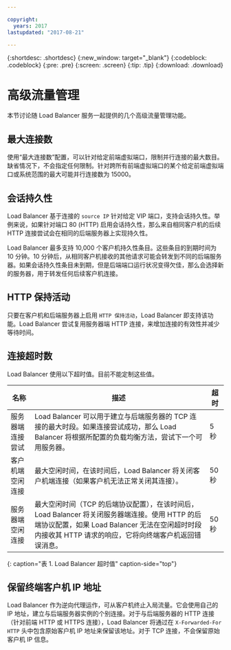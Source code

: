 ```yaml
---

copyright:
  years: 2017
lastupdated: "2017-08-21"

---
```


{:shortdesc: .shortdesc}
{:new_window: target="_blank"}
{:codeblock: .codeblock}
{:pre: .pre}
{:screen: .screen}
{:tip: .tip}
{:download: .download}

# 高级流量管理
本节讨论随 Load Balancer 服务一起提供的几个高级流量管理功能。

## 最大连接数

使用“最大连接数”配置，可以针对给定前端虚拟端口，限制并行连接的最大数目。缺省情况下，不会指定任何限制。针对跨所有前端虚拟端口的某个给定前端虚拟端口或系统范围的最大可能并行连接数为 15000。  

## 会话持久性

Load Balancer 基于连接的 `source IP` 针对给定 VIP 端口，支持会话持久性。举例来说，如果针对端口 80 (HTTP) 启用会话持久性，那么来自相同客户机的后续 HTTP 连接尝试会在相同的后端服务器上实现持久性。 

Load Balancer 最多支持 10,000 个客户机持久性条目。这些条目的到期时间为 10 分钟。10 分钟后，从相同客户机接收的其他请求可能会转发到不同的后端服务器。如果会话持久性条目未到期，但是后端端口运行状况变得欠佳，那么会选择新的服务器，用于转发任何后续客户机连接。  

## HTTP 保持活动
只要在客户机和后端服务器上启用 `HTTP 保持活动`，Load Balancer 即支持该功能。Load Balancer 尝试复用服务器端 HTTP 连接，来增加连接的有效性并减少等待时间。

## 连接超时数
Load Balancer 使用以下超时值。目前不能定制这些值。

| 名称 | 描述 | 超时 |                                                                                              
| ------------------------------------------ | --------------------------------------------------- | ------------------- |
| 服务器端连接尝试   | Load Balancer 可以用于建立与后端服务器的 TCP 连接的最大时段。如果连接尝试成功，那么 Load Balancer 将根据所配置的负载均衡方法，尝试下一个可用服务器。| 5 秒   |
| 客户机端空闲连接  | 最大空闲时间，在该时间后，Load Balancer 将关闭客户机端连接（如果客户机无法正常关闭其连接）。| 50 秒  |
| 服务器端空闲连接  | 最大空闲时间（TCP 的后端协议配置），在该时间后，Load Balancer 将关闭服务器端连接。使用 HTTP 的后端协议配置，如果 Load Balancer 无法在空闲超时时段内接收其 HTTP 请求的响应，它将向终端客户机返回错误消息。 | 50 秒  |
{: caption="表 1. Load Balancer 超时值" caption-side="top"} 

## 保留终端客户机 IP 地址 

Load Balancer 作为逆向代理运作，可从客户机终止入局流量。它会使用自己的 IP 地址，建立与后端服务器实例的个别连接。对于与后端服务器的 HTTP 连接（针对前端 HTTP 或 HTTPS 连接），Load Balancer 将通过在 `X-Forwarded-For HTTP` 头中包含原始客户机 IP 地址来保留该地址。对于 TCP 连接，不会保留原始客户机 IP 信息。
